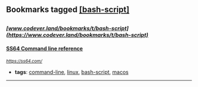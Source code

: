 ## Bookmarks tagged [[bash-script]](https://www.codever.land/search?q=[bash-script])

_<sup><sup>[www.codever.land/bookmarks/t/bash-script](https://www.codever.land/bookmarks/t/bash-script)</sup></sup>_
---
#### [SS64 Command line reference](https://ss64.com/)
_<sup>https://ss64.com/</sup>_

* **tags**: [command-line](../tagged/command-line.md), [linux](../tagged/linux.md), [bash-script](../tagged/bash-script.md), [macos](../tagged/macos.md)
---
